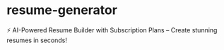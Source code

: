 # resume-generator
⚡ AI-Powered Resume Builder with Subscription Plans – Create stunning resumes in seconds!
